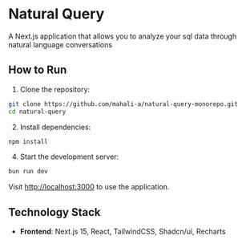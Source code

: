 # Natural Query

A Next.js application that allows you to analyze your sql data through natural language conversations

## How to Run

1. Clone the repository:
```bash
git clone https://github.com/mahali-a/natural-query-monorepo.git
cd natural-query
```

2. Install dependencies:
```bash
npm install
```

4. Start the development server:
```bash
bun run dev
```

Visit [http://localhost:3000](http://localhost:3000) to use the application.

## Technology Stack

- **Frontend**: Next.js 15, React, TailwindCSS, Shadcn/ui, Recharts
